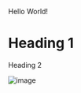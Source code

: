 Hello World!

# Heading 1

Heading 2

![image](https://github.com/jasmine-le29/cse15l-lab-reports/assets/116687332/706dc5ee-cef5-49ba-a1be-c77b0d286ec1)
